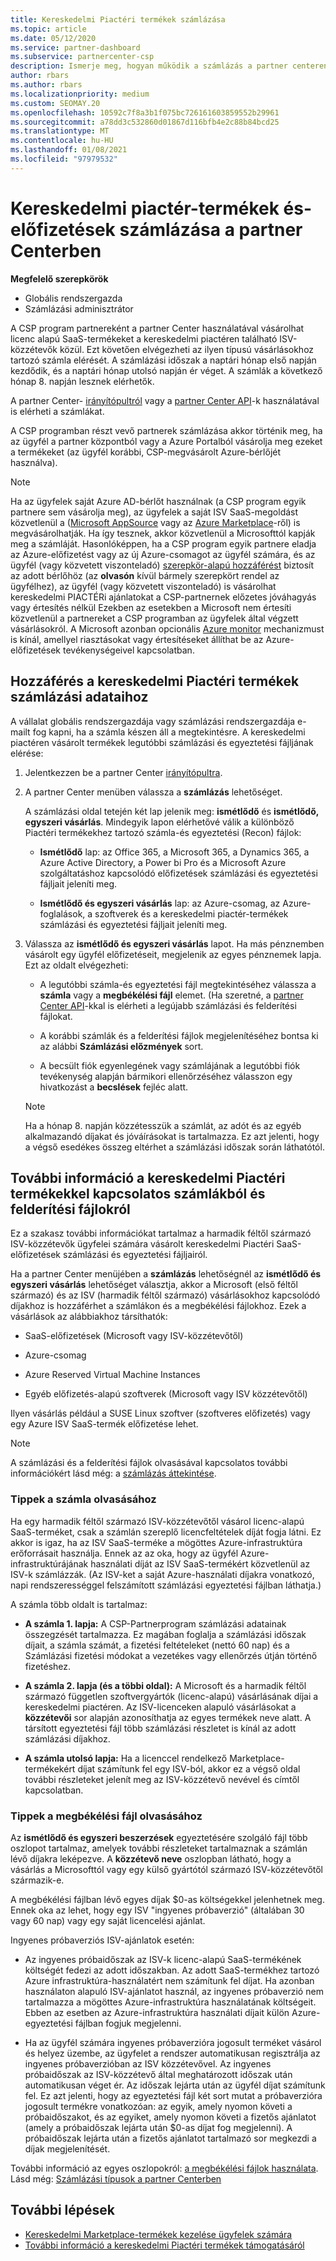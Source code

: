 ```yaml
---
title: Kereskedelmi Piactéri termékek számlázása
ms.topic: article
ms.date: 05/12/2020
ms.service: partner-dashboard
ms.subservice: partnercenter-csp
description: Ismerje meg, hogyan működik a számlázás a partner centeren belül a kereskedelmi piactéren vásárolt ISV SaaS-termékek vagy-előfizetések esetében.
author: rbars
ms.author: rbars
ms.localizationpriority: medium
ms.custom: SEOMAY.20
ms.openlocfilehash: 10592c7f8a3b1f075bc726161603859552b29961
ms.sourcegitcommit: a78dd3c532860d01867d116bfb4e2c88b84bcd25
ms.translationtype: MT
ms.contentlocale: hu-HU
ms.lasthandoff: 01/08/2021
ms.locfileid: "97979532"
---
```

# <a name="billing-for-commercial-marketplace-products-and-subscriptions-in-partner-center"></a>Kereskedelmi piactér-termékek és-előfizetések számlázása a partner Centerben


**Megfelelő szerepkörök**

- Globális rendszergazda
- Számlázási adminisztrátor

A CSP program partnereként a partner Center használatával vásárolhat licenc alapú SaaS-termékeket a kereskedelmi piactéren található ISV-közzétevők közül. Ezt követően elvégezheti az ilyen típusú vásárlásokhoz tartozó számla elérését. A számlázási időszak a naptári hónap első napján kezdődik, és a naptári hónap utolsó napján ér véget. A számlák a következő hónap 8. napján lesznek elérhetők.

A partner Center- [irányítópultról](https://partner.microsoft.com/dashboard/) vagy a [partner Center API](/partner-center/develop/)-k használatával is elérheti a számlákat.

A CSP programban részt vevő partnerek számlázása akkor történik meg, ha az ügyfél a partner központból vagy a Azure Portalból vásárolja meg ezeket a termékeket (az ügyfél korábbi, CSP-megvásárolt Azure-bérlőjét használva).

>[!NOTE]
>Ha az ügyfelek saját Azure AD-bérlőt használnak (a CSP program egyik partnere sem vásárolja meg), az ügyfelek a saját ISV SaaS-megoldást közvetlenül a ([Microsoft AppSource](https://appsource.microsoft.com/) vagy az [Azure Marketplace](https://azuremarketplace.microsoft.com/)-ről) is megvásárolhatják. Ha így tesznek, akkor közvetlenül a Microsofttól kapják meg a számláját. Hasonlóképpen, ha a CSP program egyik partnere eladja az Azure-előfizetést vagy az új Azure-csomagot az ügyfél számára, és az ügyfél (vagy közvetett viszonteladó) [szerepkör-alapú hozzáférést](/azure/role-based-access-control/built-in-roles) biztosít az adott bérlőhöz (az **olvasón** kívül bármely szerepkört rendel az ügyfélhez), az ügyfél (vagy közvetett viszonteladó) is vásárolhat kereskedelmi PIACTÉRi ajánlatokat a CSP-partnernek előzetes jóváhagyás vagy értesítés nélkül Ezekben az esetekben a Microsoft nem értesíti közvetlenül a partnereket a CSP programban az ügyfelek által végzett vásárlásokról. A Microsoft azonban opcionális [Azure monitor](/azure/azure-monitor/platform/alerts-activity-log) mechanizmust is kínál, amellyel riasztásokat vagy értesítéseket állíthat be az Azure-előfizetések tevékenységeivel kapcsolatban.

## <a name="access-billing-information-for-commercial-marketplace-products"></a>Hozzáférés a kereskedelmi Piactéri termékek számlázási adataihoz

A vállalat globális rendszergazdája vagy számlázási rendszergazdája e-mailt fog kapni, ha a számla készen áll a megtekintésre. A kereskedelmi piactéren vásárolt termékek legutóbbi számlázási és egyeztetési fájljának elérése:

1. Jelentkezzen be a partner Center [irányítópultra](https://partner.microsoft.com/dashboard/).

2. A partner Center menüben válassza a **számlázás** lehetőséget. 

    A számlázási oldal tetején két lap jelenik meg: **ismétlődő** és **ismétlődő, egyszeri vásárlás**. Mindegyik lapon elérhetővé válik a különböző Piactéri termékekhez tartozó számla-és egyeztetési (Recon) fájlok:

    - **Ismétlődő** lap: az Office 365, a Microsoft 365, a Dynamics 365, a Azure Active Directory, a Power bi Pro és a Microsoft Azure szolgáltatáshoz kapcsolódó előfizetések számlázási és egyeztetési fájljait jeleníti meg.

    - **Ismétlődő és egyszeri vásárlás** lap: az Azure-csomag, az Azure-foglalások, a szoftverek és a kereskedelmi piactér-termékek számlázási és egyeztetési fájljait jeleníti meg.
  
3. Válassza az **ismétlődő és egyszeri vásárlás** lapot. Ha más pénznemben vásárolt egy ügyfél előfizetéseit, megjelenik az egyes pénznemek lapja. Ezt az oldalt elvégezheti:

    - A legutóbbi számla-és egyeztetési fájl megtekintéséhez válassza a **számla** vagy a **megbékélési fájl** elemet. (Ha szeretné, a [partner Center API](/partner-center/develop/)-kkal is elérheti a legújabb számlázási és felderítési fájlokat.

    - A korábbi számlák és a felderítési fájlok megjelenítéséhez bontsa ki az alábbi **Számlázási előzmények** sort.

    - A becsült fiók egyenlegének vagy számlájának a legutóbbi fiók tevékenység alapján bármikori ellenőrzéséhez válasszon egy hivatkozást a **becslések** fejléc alatt.  

    >[!NOTE]
    > Ha a hónap 8. napján közzétesszük a számlát, az adót és az egyéb alkalmazandó díjakat és jóváírásokat is tartalmazza. Ez azt jelenti, hogy a végső esedékes összeg eltérhet a számlázási időszak során láthatótól.

## <a name="more-about-invoices-and-recon-files-for-commercial-marketplace-products"></a>További információ a kereskedelmi Piactéri termékekkel kapcsolatos számlákból és felderítési fájlokról

Ez a szakasz további információkat tartalmaz a harmadik féltől származó ISV-közzétevők ügyfelei számára vásárolt kereskedelmi Piactéri SaaS-előfizetések számlázási és egyeztetési fájljairól.

Ha a partner Center menüjében a **számlázás** lehetőségnél az **ismétlődő és egyszeri vásárlás** lehetőséget választja, akkor a Microsoft (első féltől származó) és az ISV (harmadik féltől származó) vásárlásokhoz kapcsolódó díjakhoz is hozzáférhet a számlákon és a megbékélési fájlokhoz. Ezek a vásárlások az alábbiakhoz társíthatók:

- SaaS-előfizetések (Microsoft vagy ISV-közzétevőtől)

- Azure-csomag

- Azure Reserved Virtual Machine Instances

- Egyéb előfizetés-alapú szoftverek (Microsoft vagy ISV közzétevőtől)

Ilyen vásárlás például a SUSE Linux szoftver (szoftveres előfizetés) vagy egy Azure ISV SaaS-termék előfizetése lehet.

>[!NOTE]
> A számlázási és a felderítési fájlok olvasásával kapcsolatos további információkért lásd még: a [számlázás áttekintése](billing.md).

### <a name="tips-on-reading-your-invoice"></a>Tippek a számla olvasásához

Ha egy harmadik féltől származó ISV-közzétevőtől vásárol licenc-alapú SaaS-terméket, csak a számlán szereplő licencfeltételek díját fogja látni. Ez akkor is igaz, ha az ISV SaaS-terméke a mögöttes Azure-infrastruktúra erőforrásait használja. Ennek az az oka, hogy az ügyfél Azure-infrastruktúrájának használati díját az ISV SaaS-termékért közvetlenül az ISV-k számlázzák. (Az ISV-ket a saját Azure-használati díjakra vonatkozó, napi rendszerességgel felszámított számlázási egyeztetési fájlban láthatja.)

A számla több oldalt is tartalmaz:

- **A számla 1. lapja:** A CSP-Partnerprogram számlázási adatainak összegzését tartalmazza. Ez magában foglalja a számlázási időszak díjait, a számla számát, a fizetési feltételeket (nettó 60 nap) és a Számlázási fizetési módokat a vezetékes vagy ellenőrzés útján történő fizetéshez.

- **A számla 2. lapja (és a többi oldal):** A Microsoft és a harmadik féltől származó független szoftvergyártók (licenc-alapú) vásárlásának díjai a kereskedelmi piactéren. Az ISV-licenceken alapuló vásárlásokat a **közzétevői** sor alapján azonosíthatja az egyes termékek neve alatt. A társított egyeztetési fájl több számlázási részletet is kínál az adott számlázási díjakhoz.

- **A számla utolsó lapja:** Ha a licenccel rendelkező Marketplace-termékekért díjat számítunk fel egy ISV-ból, akkor ez a végső oldal további részleteket jelenít meg az ISV-közzétevő nevével és címtől kapcsolatban.

### <a name="tips-on-reading-your-reconciliation-file"></a>Tippek a megbékélési fájl olvasásához

Az **ismétlődő és egyszeri beszerzések** egyeztetésére szolgáló fájl több oszlopot tartalmaz, amelyek további részleteket tartalmaznak a számlán lévő díjakra leképezve. A **közzétevő neve** oszlopban látható, hogy a vásárlás a Microsofttól vagy egy külső gyártótól származó ISV-közzétevőtől származik-e.

A megbékélési fájlban lévő egyes díjak $0-as költségekkel jelenhetnek meg. Ennek oka az lehet, hogy egy ISV "ingyenes próbaverzió" (általában 30 vagy 60 nap) vagy egy saját licencelési ajánlat.

Ingyenes próbaverziós ISV-ajánlatok esetén:

- Az ingyenes próbaidőszak az ISV-k licenc-alapú SaaS-termékének költségét fedezi az adott időszakban. Az adott SaaS-termékhez tartozó Azure infrastruktúra-használatért nem számítunk fel díjat.  Ha azonban használaton alapuló ISV-ajánlatot használ, az ingyenes próbaverzió nem tartalmazza a mögöttes Azure-infrastruktúra használatának költségeit. Ebben az esetben az Azure-infrastruktúra használati díjait külön Azure-egyeztetési fájlban fogjuk megjelenni.

- Ha az ügyfél számára ingyenes próbaverzióra jogosult terméket vásárol és helyez üzembe, az ügyfelet a rendszer automatikusan regisztrálja az ingyenes próbaverzióban az ISV közzétevővel. Az ingyenes próbaidőszak az ISV-közzétevő által meghatározott időszak után automatikusan véget ér. Az időszak lejárta után az ügyfél díjat számítunk fel. Ez azt jelenti, hogy az egyeztetési fájl két sort mutat a próbaverzióra jogosult termékre vonatkozóan: az egyik, amely nyomon követi a próbaidőszakot, és az egyiket, amely nyomon követi a fizetős ajánlatot (amely a próbaidőszak lejárta után $0-as díjat fog megjelenni). A próbaidőszak lejárta után a fizetős ajánlatot tartalmazó sor megkezdi a díjak megjelenítését. 

További információ az egyes oszlopokról: [a megbékélési fájlok használata](use-the-reconciliation-files.md). Lásd még: [Számlázási típusok a partner Centerben](billing-different-types.md)

## <a name="next-steps"></a>További lépések

- [Kereskedelmi Marketplace-termékek kezelése ügyfelek számára](csp-commercial-marketplace-manage.md)
- [További információ a kereskedelmi Piactéri termékek támogatásáról](csp-commercial-marketplace-support.md)